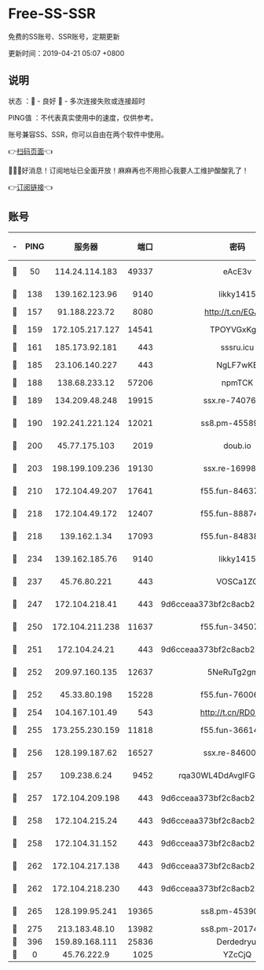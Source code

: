 # Free-SS-SSR

免费的SS账号、SSR账号，定期更新

更新时间：2019-04-21 05:07 +0800

## 说明

状态     ：🙂 - 良好 🙁 - 多次连接失败或连接超时

PING值   ：不代表真实使用中的速度，仅供参考。

账号兼容SS、SSR，你可以自由在两个软件中使用。

👉[扫码页面](https://liesauer.github.io/Free-SS-SSR/)👈

🎉🎉🎉好消息！订阅地址已全面开放！麻麻再也不用担心我要人工维护酸酸乳了！

👉[订阅链接](https://www.liesauer.net/yogurt/subscribe?ACCESS_TOKEN=DAYxR3mMaZAsaqUb)👈

## 账号

|-|PING|服务器|端口|密码|加密方式|区域|
|:----:|:----:|:-----:|-----:|:----:|:----:|:----:|
|🙂|50|114.24.114.183|49337|eAcE3v|chacha20-ietf|TW|
|🙂|138|139.162.123.96|9140|likky1415|aes-256-cfb|JP|
|🙂|157|91.188.223.72|8080|http://t.cn/EGJIyrl|rc4-md5|RU|
|🙂|159|172.105.217.127|14541|TPOYVGxKglpi|aes-256-cfb|JP|
|🙂|161|185.173.92.181|443|sssru.icu|rc4-md5|RU|
|🙂|185|23.106.140.227|443|NgLF7wKB|aes-256-cfb|US|
|🙂|188|138.68.233.12|57206|npmTCK|rc4-md5|US|
|🙂|189|134.209.48.248|19915|ssx.re-74076928|aes-256-cfb|US|
|🙂|190|192.241.221.124|12021|ss8.pm-45589166|aes-256-cfb|US|
|🙂|200|45.77.175.103|2019|doub.io|aes-128-ctr|SG|
|🙂|203|198.199.109.236|19130|ssx.re-16998914|aes-256-cfb|US|
|🙂|210|172.104.49.207|17641|f55.fun-84637205|aes-256-cfb|SG|
|🙂|218|172.104.49.172|12407|f55.fun-88874010|aes-256-cfb|SG|
|🙂|218|139.162.1.34|17093|f55.fun-84838743|aes-256-cfb|SG|
|🙂|234|139.162.185.76|9140|likky1415|aes-256-cfb|DE|
|🙂|237|45.76.80.221|443|VOSCa1ZG|aes-256-cfb|DE|
|🙂|247|172.104.218.41|443|9d6cceaa373bf2c8acb22e60b6a58be6|aes-256-cfb|US|
|🙂|250|172.104.211.238|11637|f55.fun-34507560|aes-256-cfb|US|
|🙂|251|172.104.24.21|443|9d6cceaa373bf2c8acb22e60b6a58be6|aes-256-cfb|US|
|🙂|252|209.97.160.135|12637|5NeRuTg2gmxu|aes-256-cfb|SG|
|🙂|252|45.33.80.198|15228|f55.fun-76006716|aes-256-cfb|US|
|🙂|254|104.167.101.49|543|http://t.cn/RD0D7sx|rc4-md5|CA|
|🙂|255|173.255.230.159|11818|f55.fun-36614091|aes-256-cfb|US|
|🙂|256|128.199.187.62|16527|ssx.re-84600729|aes-256-cfb|SG|
|🙂|257|109.238.6.24|9452|rqa30WL4DdAvgIFG6Fs3znzTa|aes-256-cfb|FR|
|🙂|257|172.104.209.198|443|9d6cceaa373bf2c8acb22e60b6a58be6|aes-256-cfb|US|
|🙂|258|172.104.215.24|443|9d6cceaa373bf2c8acb22e60b6a58be6|aes-256-cfb|US|
|🙂|258|172.104.31.152|443|9d6cceaa373bf2c8acb22e60b6a58be6|aes-256-cfb|US|
|🙂|262|172.104.217.138|443|9d6cceaa373bf2c8acb22e60b6a58be6|aes-256-cfb|US|
|🙂|262|172.104.218.230|443|9d6cceaa373bf2c8acb22e60b6a58be6|aes-256-cfb|US|
|🙂|265|128.199.95.241|19365|ss8.pm-45390350|aes-256-cfb|SG|
|🙂|275|213.183.48.10|13982|ss8.pm-20174684|rc4-md5|RU|
|🙂|396|159.89.168.111|25836|Derdedryuj|chacha20|IN|
|🙁|0|45.76.222.9|1025|YZcCjQ|rc4-md5|JP|

